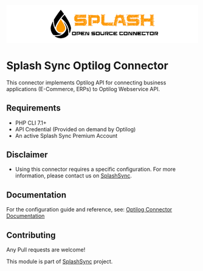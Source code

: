 [![N|Solid](https://github.com/SplashSync/Php-Core/raw/master/img/github.jpg)](https://www.splashsync.com)

# Splash Sync Optilog Connector

This connector implements Optilog API for connecting business applications (E-Commerce, ERPs) to Optilog Webservice API.

## Requirements

* PHP CLI 7.1+
* API Credential (Provided on demand by Optilog)
* An active Splash Sync Premium Account 

## Disclaimer

* Using this connector requires a specific configuration. For more information, please contact us on [SplashSync](https://www.splashsync.com).

## Documentation

For the configuration guide and reference, see: [Optilog Connector Documentation](https://splashsync.gitlab.io/Optilog-Bundle/)

## Contributing

Any Pull requests are welcome! 

This module is part of [SplashSync](https://www.splashsync.com) project.

